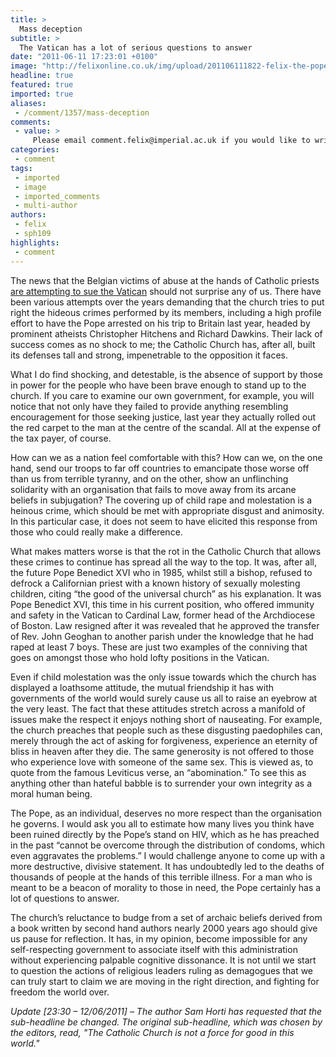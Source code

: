 ```yaml
---
title: >
  Mass deception
subtitle: >
  The Vatican has a lot of serious questions to answer
date: "2011-06-11 17:23:01 +0100"
image: "http://felixonline.co.uk/img/upload/201106111822-felix-the-pope.jpg"
headline: true
featured: true
imported: true
aliases:
 - /comment/1357/mass-deception
comments:
 - value: >
     Please email comment.felix@imperial.ac.uk if you would like to write something in response.,Yes, yes they should. Having HIV is not a sin or social evil in any sense. Spreading it recklessly or rejecting the means to protect others is however.,Title now changed, hope that clears up some of the doubts people were having.,Not so. I didn't choose the headline or sub-headline, although I take responsibility as obviously I allowed them to go to print. I will concede that the sub-headline had a certain dissonance with the thrust of the article, which was a mistake, but I was not purposely trying to create extra controversy.,That last comment was me by the way. <br> <br>E Wong, your points are invalid for a number of reasons. Firstly, you are assuming with HIV know they have HIV, which, of course, they don't. And secondly, you are assuming that those with HIV will tell their sexual partner that they have it which, of course, they won't. I hope that clears it up for you. Even if both of these criteria fulfilled, I am not s
categories:
 - comment
tags:
 - imported
 - image
 - imported_comments
 - multi-author
authors:
 - felix
 - sph109
highlights:
 - comment
---
```


The news that the Belgian victims of abuse at the hands of Catholic priests [are attempting to sue the Vatican](http://www.bbc.co.uk/news/world-europe-13621325) should not surprise any of us. There have been various attempts over the years demanding that the church tries to put right the hideous crimes performed by its members, including a high profile effort to have the Pope arrested on his trip to Britain last year, headed by prominent atheists Christopher Hitchens and Richard Dawkins. Their lack of success comes as no shock to me; the Catholic Church has, after all, built its defenses tall and strong, impenetrable to the opposition it faces.

What I do find shocking, and detestable, is the absence of support by those in power for the people who have been brave enough to stand up to the church. If you care to examine our own government, for example, you will notice that not only have they failed to provide anything resembling encouragement for those seeking justice, last year they actually rolled out the red carpet to the man at the centre of the scandal. All at the expense of the tax payer, of course.

How can we as a nation feel comfortable with this? How can we, on the one hand, send our troops to far off countries to emancipate those worse off than us from terrible tyranny, and on the other, show an unflinching solidarity with an organisation that fails to move away from its arcane beliefs in subjugation? The covering up of child rape and molestation is a heinous crime, which should be met with appropriate disgust and animosity. In this particular case, it does not seem to have elicited this response from those who could really make a difference.

What makes matters worse is that the rot in the Catholic Church that allows these crimes to continue has spread all the way to the top. It was, after all, the future Pope Benedict XVI who in 1985, whilst still a bishop, refused to defrock a Californian priest with a known history of sexually molesting children, citing “the good of the universal church” as his explanation. It was Pope Benedict XVI, this time in his current position, who offered immunity and safety in the Vatican to Cardinal Law, former head of the Archdiocese of Boston. Law resigned after it was revealed that he approved the transfer of Rev. John Geoghan to another parish under the knowledge that he had raped at least 7 boys. These are just two examples of the conniving that goes on amongst those who hold lofty positions in the Vatican.

Even if child molestation was the only issue towards which the church has displayed a loathsome attitude, the mutual friendship it has with governments of the world would surely cause us all to raise an eyebrow at the very least. The fact that these attitudes stretch across a manifold of issues make the respect it enjoys nothing short of nauseating. For example, the church preaches that people such as these disgusting paedophiles can, merely through the act of asking for forgiveness, experience an eternity of bliss in heaven after they die. The same generosity is not offered to those who experience love with someone of the same sex. This is viewed as, to quote from the famous Leviticus verse, an “abomination.” To see this as anything other than hateful babble is to surrender your own integrity as a moral human being.

The Pope, as an individual, deserves no more respect than the organisation he governs. I would ask you all to estimate how many lives you think have been ruined directly by the Pope’s stand on HIV, which as he has preached in the past “cannot be overcome through the distribution of condoms, which even aggravates the problems.” I would challenge anyone to come up with a more destructive, divisive statement. It has undoubtedly led to the deaths of thousands of people at the hands of this terrible illness. For a man who is meant to be a beacon of morality to those in need, the Pope certainly has a lot of questions to answer.

The church’s reluctance to budge from a set of archaic beliefs derived from a book written by second hand authors nearly 2000 years ago should give us pause for reflection. It has, in my opinion, become impossible for any self-respecting government to associate itself with this administration without experiencing palpable cognitive dissonance. It is not until we start to question the actions of religious leaders ruling as demagogues that we can truly start to claim we are moving in the right direction, and fighting for freedom the world over.

_Update [23:30 – 12/06/2011] – The author Sam Horti has requested that the sub-headline be changed. The original sub-headline, which was chosen by the editors, read, "The Catholic Church is not a force for good in this world."_
